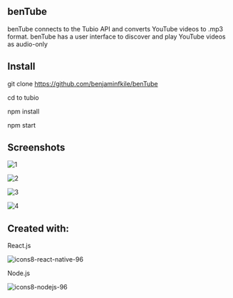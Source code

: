 ## benTube

benTube connects to the Tubio API and converts YouTube videos to .mp3 format.  benTube has a user interface to discover and play YouTube videos as audio-only

## Install

git clone https://github.com/benjaminfkile/benTube

cd to tubio

npm install

npm start


## Screenshots

![1](https://user-images.githubusercontent.com/34235864/80178051-95b06c80-85ba-11ea-83ae-14ff25671e4a.png)

![2](https://user-images.githubusercontent.com/34235864/80178067-a1039800-85ba-11ea-8f80-60c45968ef41.png)

![3](https://user-images.githubusercontent.com/34235864/80178094-afea4a80-85ba-11ea-9ba8-b01a30b1aad3.png)

![4](https://user-images.githubusercontent.com/34235864/80178111-bbd60c80-85ba-11ea-8c39-b85586eeeae4.png)

## Created with:

React.js

![icons8-react-native-96](https://user-images.githubusercontent.com/34235864/72698953-9e992a00-3b03-11ea-8bef-f2d1a0307c2a.png)

Node.js

![icons8-nodejs-96](https://user-images.githubusercontent.com/34235864/72699016-f6d02c00-3b03-11ea-9de4-e1e325fde504.png)
